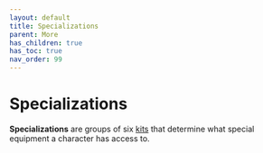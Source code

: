 ```yaml
---
layout: default
title: Specializations
parent: More
has_children: true
has_toc: true
nav_order: 99
---
```


# Specializations

**Specializations** are groups of six [kits](../../gameplay/kits.html) that determine what special equipment a character has access to.
